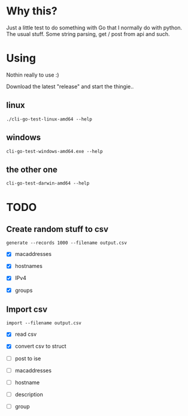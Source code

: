 # Why this?

Just a little test to do something with Go that I normally do with python.  
The usual stuff. Some string parsing, get / post from api and such.

# Using

Nothin really to use :)

Download the latest "release" and start the thingie..

## linux

`./cli-go-test-linux-amd64 --help`

## windows

`cli-go-test-windows-amd64.exe --help`

## the other one

`cli-go-test-darwin-amd64 --help`

# TODO

## Create random stuff to csv

`generate --records 1000 --filename output.csv`

- [x] macaddresses 
- [x] hostnames
- [x] IPv4 
- [x] groups


## Import csv

`import --filename output.csv`

- [x] read csv
- [x] convert csv to struct
- [ ] post to ise
 - [ ] macaddresses
 - [ ] hostname
 - [ ] description
 - [ ] group

